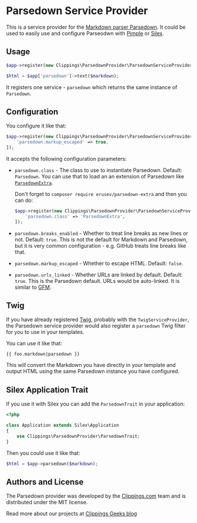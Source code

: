 Parsedown Service Provider
==========================

This is a service provider for the [Markdown parser Parsedown][Parsedown].
It could be used to easily use and configure Parseodwn with [Pimple][] or [Silex][].

Usage
-----

``` php
$app->register(new Clippings\ParsedownProvider\ParsedownServiceProvider());

$html = $app['parsedown']->text($markdown);
```

It registers one service - `parsedown` which returns the same instance of `Parsedown`.

Configuration
-------------

You configure it like that:

``` php
$app->register(new Clippings\ParsedownProvider\ParsedownServiceProvider(), [
    'parsedown.markup_escaped' => true,
]);
```

It accepts the following configuration parameters:

- `parsedown.class` - The class to use to instantiate Parsedown.
  Default: `Parsedown`. You can use that to load an an extension of Parsedown
  like [`ParsedownExtra`][ParsedownExtra].

  Don't forget to `composer require erusev/parsedown-extra` and then you can do:

  ``` php
  $app->register(new Clippings\ParsedownProvider\ParsedownServiceProvider(), [
      'parsedown.class' => 'ParsedownExtra',
  ]);
  ```

- `parsedown.breaks_enabled` - Whether to treat line breaks as new lines or not. Default: `true`. This is not the default for Markdown and Parsedown, but it is very common configuration - e.g. GitHub treats line breaks like that.

- `parsedown.markup_escaped` - Whether to escape HTML. Default: `false`.

- `parsedown.urls_linked` - Whether URLs are linked by default. Default: `true`. This is the Parsedown default. URLs would be auto-linked. It is similar to [GFM][].


Twig
----

If you have already registered [Twig][], probably with the `TwigServiceProvider`, the Parsedown service provider would also register a `parsedown` Twig filter for you to use in your templates.

You can use it like that:

```
{{ foo.markdown|parsedown }}
```

This will convert the Markdown you have directly in your template and output HTML using the same Parsedown instance you have configured.

Silex Application Trait
-----------------------

If you use it with Silex you can add the `ParsedownTrait` in your application:

``` php
<?php

class Application extends Silex\Application
{
    use Clippings\ParsedownProvider\ParsedownTrait;
}
```

Then you could use it like that:

``` php
$html = $app->parsedown($markdown);
```

Authors and License
--------------------

The Parsedown provider was developed by the [Clippings.com][Clippings] team and is distributed under the MIT license.

Read more about our projects at [Clippings Geeks blog][]

[Parsedown]: https://github.com/erusev/parsedown
[ParsedownExtra]: https://github.com/erusev/parsedown-extra
[Silex]: http://silex.sensiolabs.org
[Pimple]: http://pimple.sensiolabs.org
[Twig]: http://twig.sensiolabs.org
[GFM]: https://guides.github.com/features/mastering-markdown/#GitHub-flavored-markdown
[Clippings]: https://clippings.com/
[Clippings Geeks blog]: https://clippings.github.io/